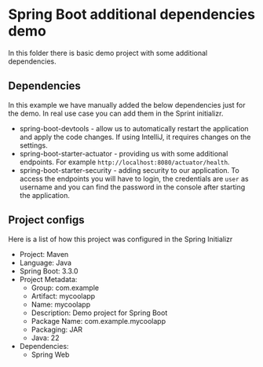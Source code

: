 # Spring Boot additional dependencies demo

In this folder there is basic demo project with some additional dependencies.

## Dependencies

In this example we have manually added the below dependencies just for the demo. In real use case you can add them in the Sprint initializr.

- spring-boot-devtools - allow us to automatically restart the application and apply the code changes. If using IntelliJ, it requires changes on the settings.
- spring-boot-starter-actuator - providing us with some additional endpoints. For example `http://localhost:8080/actuator/health`.
- spring-boot-starter-security - adding security to our application. To access the endpoints you will have to login, the credentials are `user` as username and you can find the password in the console after starting the application.

## Project configs

Here is a list of how this project was configured in the Spring Initializr

- Project: Maven
- Language: Java
- Spring Boot: 3.3.0
- Project Metadata:
  - Group: com.example
  - Artifact: mycoolapp
  - Name: mycoolapp
  - Description: Demo project for Spring Boot
  - Package Name: com.example.mycoolapp
  - Packaging: JAR
  - Java: 22
- Dependencies:
  - Spring Web
